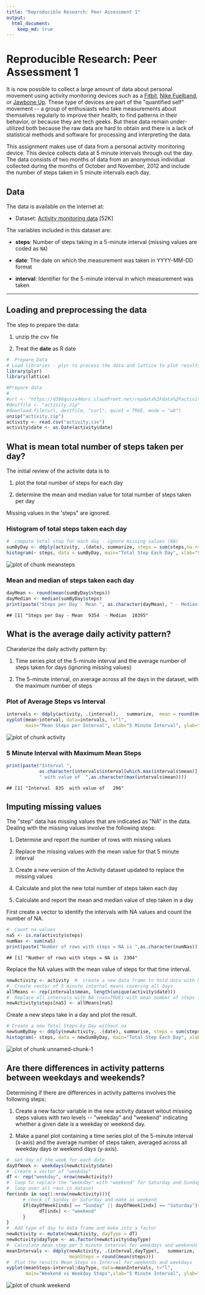```yaml
---
title: "Reproducible Research: Peer Assessment 1"
output: 
  html_document:
    keep_md: true
---
```


#  Reproducible Research: Peer Assessment 1

It is now possible to collect a large amount of data about personal
movement using activity monitoring devices such as a
[Fitbit](http://www.fitbit.com), [Nike
Fuelband](http://www.nike.com/us/en_us/c/nikeplus-fuelband), or
[Jawbone Up](https://jawbone.com/up). These type of devices are part of
the "quantified self" movement -- a group of enthusiasts who take
measurements about themselves regularly to improve their health, to
find patterns in their behavior, or because they are tech geeks. But
these data remain under-utilized both because the raw data are hard to
obtain and there is a lack of statistical methods and software for
processing and interpreting the data.

This assignment makes use of data from a personal activity monitoring
device. This device collects data at 5 minute intervals through out the
day. The data consists of two months of data from an anonymous
individual collected during the months of October and November, 2012
and include the number of steps taken in 5 minute intervals each day.

## Data

The data is available on the internet at:

* Dataset: [Activity monitoring data](https://d396qusza40orc.cloudfront.net/repdata%2Fdata%2Factivity.zip) [52K]

The variables included in this dataset are:

* **steps**: Number of steps taking in a 5-minute interval (missing
    values are coded as `NA`)

* **date**: The date on which the measurement was taken in YYYY-MM-DD
    format

* **interval**: Identifier for the 5-minute interval in which
    measurement was taken

---

## Loading and preprocessing the data

The step to prepare the data:

1. unzip the csv file

2. Treat the **date** as R date




```r
#  Prepare Data
# Load libraries - plyr to process the data and lattice to plot results
library(plyr)
library(lattice)

#Prepare data
# 
#url <- "https://d396qusza40orc.cloudfront.net/repdata%2Fdata%2Factivity.zip"
#destfile <- "activity.zip"
#download.file(url, destfile, "curl", quiet = TRUE, mode = "wb")
unzip("activity.zip")
activity <- read.csv("activity.csv")
activity$date <- as.Date(activity$date)
```
 



## What is mean total number of steps taken per day?
The initial review of the activite data is to 

1. plot the total number of steps for each day

2. determine the mean and median value for total number of steps taken per day  

Missing values in the 'steps" are ignored.

### Histogram of total steps taken each day

```r
#  compute total step for each day - ignore missing values (NA)
sumByDay <- ddply(activity, .(date), summarize, steps = sum(steps,na.rm = TRUE))
histogram(~ steps, data = sumByDay, main="Total Step Each Day", xlab="Steps", col="blue")
```

![plot of chunk meansteps](figure/meansteps-1.png) 

### Mean and median of steps taken each day

```r
dayMean <- round(mean(sumByDay$steps))
dayMedian <- median(sumByDay$steps)
print(paste("Steps per Day - Mean ", as.character(dayMean), " - Median ", as.character(dayMedian)))
```

```
## [1] "Steps per Day - Mean  9354  - Median  10395"
```


## What is the average daily activity pattern?
Charaterize the daily activity pattern by:

1. Time series plot of the 5-minute interval and the average number of steps taken for days (ignoring missing values)

2. The 5-minute interval, on average across all the days in the dataset, with the maximum number of steps

### Plot of Average Steps vs Interval


```r
intervals <- ddply(activity, .(interval),   summarize,  mean = round(mean(steps,na.rm = TRUE)))
xyplot(mean~interval, data=intervals, t="l", 
       main="Mean Steps per Interval", xlab="5 Minute Interval", ylab="Mean Steps")
```

![plot of chunk activity](figure/activity-1.png) 

### 5 Minute Interval with Maximum Mean Steps 


```r
print(paste("Interval ",
            as.character(intervals$interval[which.max(intervals$mean)]),
            " with value of  ",as.character(max(intervals$mean))))
```

```
## [1] "Interval  835  with value of   206"
```



## Imputing missing values
The "step" data has missing values that are indicated as "NA" in the data.  Dealing with the missing values involve the following steps:

1. Determine and report the number of rows with missing values

2. Replace the missing values with the mean value for that 5 minute interval

3. Create a new version of the Activity dataset updated to replace the missing values

4. Calculate and plot the new total number of steps taken each day

5. Calculate and report the mean and median value of step taken in a day

First create a vector to identify the intervals with NA values and count the number of NA.


```r
#  Count na values
naS <- is.na(activity$steps)
numNas <- sum(naS)
print(paste("Number of rows with steps = NA is ",as.character(numNas)))
```

```
## [1] "Number of rows with steps = NA is  2304"
```
Replace the NA values with the mean value of steps for that time interval.

```r
newActivity <- activity  #  create a new data frame to hold data with NA replaced
#  Create vector of 5 minute internal means covering all days
allMeans <- rep(intervals$mean, length(unique(activity$date)))
#  Replace all intervals with NA (nas=TRUE) with mean number of steps for that 5 minute interval
newActivity$steps[naS] <- allMeans[naS]
```
Create a new steps take in a day and plot the result.

```r
# Create a new Total Steps by Day without na
newSumByDay <- ddply(newActivity, .(date), summarise, steps = sum(steps))
histogram(~ steps, data = newSumByDay, main="Total Step Each Day", xlab="Steps", col="purple")
```

![plot of chunk unnamed-chunk-1](figure/unnamed-chunk-1-1.png) 



## Are there differences in activity patterns between weekdays and weekends?

Determining if there are differences in activity patterns involves the following steps:

1. Create a new factor variable in the new activity dataset witout missing steps values with two levels -- "weekday" and "weekend" indicating whether a given date is a weekday or weekend day.

2. Make a panel plot containing a time series plot of the 5-minute interval (x-axis) and the average number of steps taken, averaged across all weekday days or weekend days (y-axis).


```r
#  Get day of the week for each date
dayOfWeek <- weekdays(newActivity$date)
#  Create a vector of "weekday"
dT <- rep("weekday", nrow(newActivity))
#  loop to replace the "weekday" with "weekend" for Saturday and Sunday
#  loop over all rows in dataset
for(indx in seq(1:nrow(newActivity))){
      # check if Sunday or Saturday and make as weekend
      if(dayOfWeek[indx] == "Sunday" || dayOfWeek[indx] == "Saturday"){
            dT[indx] <- "weekend"
      }    
}
#  Add type of day to data frame and make into a factor
newActivity <- mutate(newActivity, dayType = dT)
newActivity$dayType <- as.factor(newActivity$dayType)
#  Calculate mean step per 5 minute interval for weekdays and weekends
meanIntervals <- ddply(newActivity, .(interval,dayType),   summarize,  
                       meanSteps = round(mean(steps)))
#  Plot the results Mean Steps vs Interval for weekends and weekdays
xyplot(meanSteps~interval|dayType, data=meanIntervals, t="l", 
       main="Weekend vs Weekday Steps",xlab="5 Minute Interval", ylab="Mean Steps", layout=c(1,2))
```

![plot of chunk weekend](figure/weekend-1.png) 
